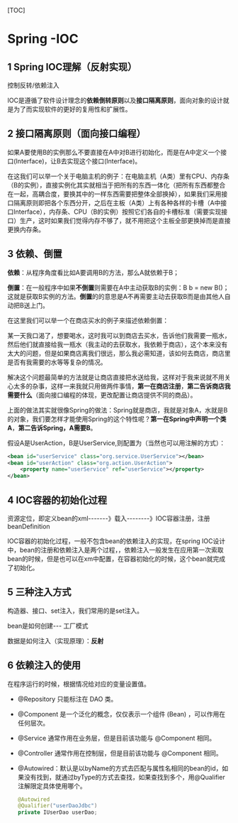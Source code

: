 [TOC]

# Spring -IOC

## 1 Spring IOC理解（反射实现）

控制反转/依赖注入

IOC是遵循了软件设计理念的**依赖倒转原则**以及**接口隔离原则**，面向对象的设计就是为了而实现软件的更好的复用性和扩展性。

## 2 接口隔离原则（面向接口编程）

如果A要使用B的实例那么不要直接在A中对B进行初始化，而是在A中定义一个接口(Interface)，让B去实现这个接口(Interface)。

在这我们可以举一个关于电脑主机的例子：在电脑主机（A类）里有CPU、内存条（B的实例），直接实例化其实就相当于把所有的东西一体化（把所有东西都整合在一起，高耦合度，要换其中的一样东西需要把整体全部换掉），如果我们采用接口隔离原则即把各个东西分开，之后在主板（A类）上有各种各样的卡槽（A中接口Interface），内存条、CPU（B的实例）按照它们各自的卡槽标准（需要实现接口）生产，这时如果我们觉得内存不够了，就不用把这个主板全部更换掉而是直接更换内存条。

## 3 依赖、倒置

**依赖**：从程序角度看比如A要调用B的方法，那么A就依赖于B；

**倒置**：在一般程序中如果**不倒置**则需要在A中主动获取B的实例：B b = new B()；这就是获取B实例的方法。**倒置**的的意思是A不再需要主动去获取B而是由其他人自动把B送上门。

在这里我们可以举一个在商店买水的例子来描述依赖倒置：

某一天我口渴了，想要喝水，这时我可以到商店去买水，告诉他们我需要一瓶水，然后他们就直接给我一瓶水（我主动的去获取水，我依赖于商店），这个本来没有太大的问题，但是如果商店离我们很远，那么我必需知道，该如何去商店，商店里是否有我需要的水等等复杂的情况。

解决这个问题最简单的方法就是让商店直接把水送给我，这样对于我来说就不用关心太多的杂事，这样一来我就只用做两件事情，**第一在商店注册**，**第二告诉商店我需要什么**（面向接口编程的体现，更改配置让商店提供不同的商品）。

上面的做法其实就很像Spring的做法：Spring就是商店，我就是对象A，水就是B的对象，我们要怎样才能使用Spring的这个特性呢？**第一在Spring中声明一个类A**，**第二告诉Spring，A需要B**。

假设A是UserAction，B是UserService,则配置为（当然也可以用注解的方式）：

```xml
<bean id="userService" class="org.service.UserService"></bean>
<bean id="userAction" class="org.action.UserAction">
	<property name="userService" ref="userService"></property>
</bean>
```

## 4 IOC容器的初始化过程

 资源定位，即定义bean的xml-------》载入--------》IOC容器注册，注册beanDefinition

 IOC容器的初始化过程，一般不包含bean的依赖注入的实现，在spring IOC设计中，bean的注册和依赖注入是两个过程，，依赖注入一般发生在应用第一次索取bean的时候，但是也可以在xm中配置，在容器初始化的时候，这个bean就完成了初始化。

## 5 三种注入方式

构造器、接口、set注入，我们常用的是set注入。

bean是如何创建---  工厂模式

数据是如何注入（实现原理）：**反射**

## 6 依赖注入的使用

在程序运行的时候，根据情况给对应的变量设置值。

- @Repository 只能标注在 DAO 类。

- @Component 是一个泛化的概念，仅仅表示一个组件 (Bean) ，可以作用在任何层次。
- @Service 通常作用在业务层，但是目前该功能与 @Component 相同。
- @Controller 通常作用在控制层，但是目前该功能与 @Component 相同。

- @Autowired：默认是以byName的方式去匹配与属性名相同的bean的id，如果没有找到，就通过byType的方式去查找，如果查找到多个，用@Qualifier注解限定具体使用哪个。

  ```java
  @Autowired
  @Qualifier("userDaoJdbc")
  private IUserDao userDao;
  ```
